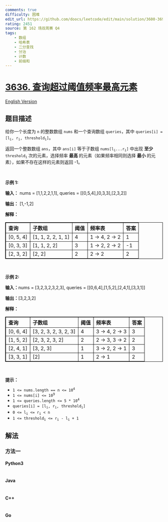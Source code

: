 ```yaml
---
comments: true
difficulty: 困难
edit_url: https://github.com/doocs/leetcode/edit/main/solution/3600-3699/3636.Threshold%20Majority%20Queries/README.md
rating: 2451
source: 第 162 场双周赛 Q4
tags:
    - 数组
    - 哈希表
    - 二分查找
    - 分治
    - 计数
    - 前缀和
---
```


<!-- problem:start -->

# [3636. 查询超过阈值频率最高元素](https://leetcode.cn/problems/threshold-majority-queries)

[English Version](/solution/3600-3699/3636.Threshold%20Majority%20Queries/README_EN.md)

## 题目描述

<!-- description:start -->

<p>给你一个长度为 <code>n</code> 的整数数组 <code>nums</code> 和一个查询数组 <code>queries</code>，其中 <code>queries[i] = [l<sub>i</sub>, r<sub>i</sub>, threshold<sub>i</sub>]</code>。</p>

<p>返回一个整数数组 <code data-end="33" data-start="28">ans</code>，其中 <code data-end="48" data-start="40">ans[i]</code> 等于子数组 <code data-end="102" data-start="89">nums[l<sub>i</sub>...r<sub>i</sub>]</code> 中出现&nbsp;<strong>至少</strong> <code data-end="137" data-start="125">threshold<sub>i</sub></code> 次的元素，选择频率&nbsp;<strong>最高&nbsp;</strong>的元素（如果频率相同则选择&nbsp;<strong>最小&nbsp;</strong>的元素），如果不存在这样的元素则返回 -1。</p>

<p>&nbsp;</p>

<p><strong class="example">示例 1:</strong></p>

<div class="example-block">
<p><strong>输入：</strong> <span class="example-io">nums = [1,1,2,2,1,1], queries = [[0,5,4],[0,3,3],[2,3,2]]</span></p>

<p><strong>输出：</strong> <span class="example-io">[1,-1,2]</span></p>

<p><strong>解释：</strong></p>

<table style="border: 1px solid black;">
	<thead>
		<tr>
			<th align="left" style="border: 1px solid black;">查询</th>
			<th align="left" style="border: 1px solid black;">子数组</th>
			<th align="left" style="border: 1px solid black;">阈值</th>
			<th align="left" style="border: 1px solid black;">频率表</th>
			<th align="left" style="border: 1px solid black;">答案</th>
		</tr>
	</thead>
	<tbody>
		<tr>
			<td align="left" style="border: 1px solid black;">[0, 5, 4]</td>
			<td align="left" style="border: 1px solid black;">[1, 1, 2, 2, 1, 1]</td>
			<td align="left" style="border: 1px solid black;">4</td>
			<td align="left" style="border: 1px solid black;">1 → 4, 2 → 2</td>
			<td align="left" style="border: 1px solid black;">1</td>
		</tr>
		<tr>
			<td align="left" style="border: 1px solid black;">[0, 3, 3]</td>
			<td align="left" style="border: 1px solid black;">[1, 1, 2, 2]</td>
			<td align="left" style="border: 1px solid black;">3</td>
			<td align="left" style="border: 1px solid black;">1 → 2, 2 → 2</td>
			<td align="left" style="border: 1px solid black;">-1</td>
		</tr>
		<tr>
			<td align="left" style="border: 1px solid black;">[2, 3, 2]</td>
			<td align="left" style="border: 1px solid black;">[2, 2]</td>
			<td align="left" style="border: 1px solid black;">2</td>
			<td align="left" style="border: 1px solid black;">2 → 2</td>
			<td align="left" style="border: 1px solid black;">2</td>
		</tr>
	</tbody>
</table>
</div>

<p>&nbsp;</p>

<p><strong class="example">示例 2:</strong></p>

<div class="example-block">
<p><strong>输入：</strong><span class="example-io">nums = [3,2,3,2,3,2,3], queries = [[0,6,4],[1,5,2],[2,4,1],[3,3,1]]</span></p>

<p><strong>输出：</strong><span class="example-io">[3,2,3,2]</span></p>

<p><strong>解释：</strong></p>

<table style="border: 1px solid black;">
	<thead>
		<tr>
			<th align="left" style="border: 1px solid black;">查询</th>
			<th align="left" style="border: 1px solid black;">子数组</th>
			<th align="left" style="border: 1px solid black;">阈值</th>
			<th align="left" style="border: 1px solid black;">频率表</th>
			<th align="left" style="border: 1px solid black;">答案</th>
		</tr>
	</thead>
	<tbody>
		<tr>
			<td align="left" style="border: 1px solid black;">[0, 6, 4]</td>
			<td align="left" style="border: 1px solid black;">[3, 2, 3, 2, 3, 2, 3]</td>
			<td align="left" style="border: 1px solid black;">4</td>
			<td align="left" style="border: 1px solid black;">3 → 4, 2 → 3</td>
			<td align="left" style="border: 1px solid black;">3</td>
		</tr>
		<tr>
			<td align="left" style="border: 1px solid black;">[1, 5, 2]</td>
			<td align="left" style="border: 1px solid black;">[2, 3, 2, 3, 2]</td>
			<td align="left" style="border: 1px solid black;">2</td>
			<td align="left" style="border: 1px solid black;">2 → 3, 3 → 2</td>
			<td align="left" style="border: 1px solid black;">2</td>
		</tr>
		<tr>
			<td align="left" style="border: 1px solid black;">[2, 4, 1]</td>
			<td align="left" style="border: 1px solid black;">[3, 2, 3]</td>
			<td align="left" style="border: 1px solid black;">1</td>
			<td align="left" style="border: 1px solid black;">3 → 2, 2 → 1</td>
			<td align="left" style="border: 1px solid black;">3</td>
		</tr>
		<tr>
			<td align="left" style="border: 1px solid black;">[3, 3, 1]</td>
			<td align="left" style="border: 1px solid black;">[2]</td>
			<td align="left" style="border: 1px solid black;">1</td>
			<td align="left" style="border: 1px solid black;">2 → 1</td>
			<td align="left" style="border: 1px solid black;">2</td>
		</tr>
	</tbody>
</table>
</div>

<p>&nbsp;</p>

<p><strong>提示：</strong></p>

<ul>
	<li data-end="51" data-start="19"><code data-end="49" data-start="19">1 &lt;= nums.length == n &lt;= 10<sup>4</sup></code></li>
	<li data-end="82" data-start="54"><code data-end="80" data-start="54">1 &lt;= nums[i] &lt;= 10<sup>9</sup></code></li>
	<li data-end="120" data-start="85"><code data-end="118" data-start="85">1 &lt;= queries.length &lt;= 5 * 10<sup>4</sup></code></li>
	<li data-end="195" data-start="123"><code data-end="193" data-is-only-node="" data-start="155">queries[i] = [l<sub>i</sub>, r<sub>i</sub>, threshold<sub>i</sub>]</code></li>
	<li data-end="221" data-start="198"><code data-end="219" data-start="198">0 &lt;= l<sub>i</sub> &lt;= r<sub>i</sub> &lt; n</code></li>
	<li data-end="259" data-is-last-node="" data-start="224"><code data-end="259" data-is-last-node="" data-start="224">1 &lt;= threshold<sub>i</sub> &lt;= r<sub>i</sub> - l<sub>i</sub> + 1</code></li>
</ul>

<!-- description:end -->

## 解法

<!-- solution:start -->

### 方法一

<!-- tabs:start -->

#### Python3

```python

```

#### Java

```java

```

#### C++

```cpp

```

#### Go

```go

```

<!-- tabs:end -->

<!-- solution:end -->

<!-- problem:end -->
